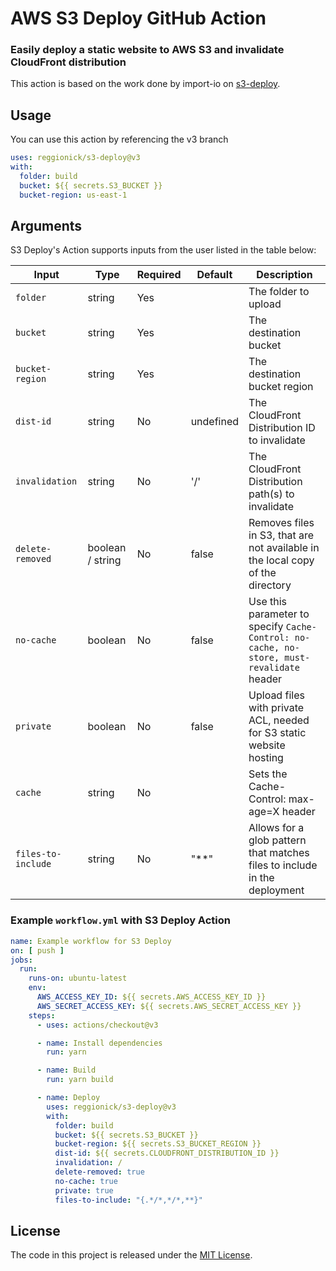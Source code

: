 # AWS S3 Deploy GitHub Action

### Easily deploy a static website to AWS S3 and invalidate CloudFront distribution

This action is based on the work done by import-io on [s3-deploy](https://www.npmjs.com/package/s3-deploy).

## Usage

You can use this action by referencing the v3 branch

```yaml
uses: reggionick/s3-deploy@v3
with:
  folder: build
  bucket: ${{ secrets.S3_BUCKET }}
  bucket-region: us-east-1
```

## Arguments

S3 Deploy's Action supports inputs from the user listed in the table below:

| Input              | Type             | Required | Default   | Description                                                                               |
|--------------------|------------------|----------|-----------|-------------------------------------------------------------------------------------------|
| `folder`           | string           | Yes      |           | The folder to upload                                                                      |
| `bucket`           | string           | Yes      |           | The destination bucket                                                                    |
| `bucket-region`    | string           | Yes      |           | The destination bucket region                                                             |
| `dist-id`          | string           | No       | undefined | The CloudFront Distribution ID to invalidate                                              |
| `invalidation`     | string           | No       | '/'       | The CloudFront Distribution path(s) to invalidate                                         |
| `delete-removed`   | boolean / string | No       | false     | Removes files in S3, that are not available in the local copy of the directory            |
| `no-cache`         | boolean          | No       | false     | Use this parameter to specify `Cache-Control: no-cache, no-store, must-revalidate` header |
| `private`          | boolean          | No       | false     | Upload files with private ACL, needed for S3 static website hosting                       |
| `cache`            | string           | No       |           | Sets the Cache-Control: max-age=X header                                                  |
| `files-to-include` | string           | No       | "**"      | Allows for a glob pattern that matches files to include in the deployment                 |

### Example `workflow.yml` with S3 Deploy Action

```yaml
name: Example workflow for S3 Deploy
on: [ push ]
jobs:
  run:
    runs-on: ubuntu-latest
    env:
      AWS_ACCESS_KEY_ID: ${{ secrets.AWS_ACCESS_KEY_ID }}
      AWS_SECRET_ACCESS_KEY: ${{ secrets.AWS_SECRET_ACCESS_KEY }}
    steps:
      - uses: actions/checkout@v3

      - name: Install dependencies
        run: yarn

      - name: Build
        run: yarn build

      - name: Deploy
        uses: reggionick/s3-deploy@v3
        with:
          folder: build
          bucket: ${{ secrets.S3_BUCKET }}
          bucket-region: ${{ secrets.S3_BUCKET_REGION }}
          dist-id: ${{ secrets.CLOUDFRONT_DISTRIBUTION_ID }}
          invalidation: /
          delete-removed: true
          no-cache: true
          private: true
          files-to-include: "{.*/*,*/*,**}"
```

## License

The code in this project is released under the [MIT License](LICENSE).
